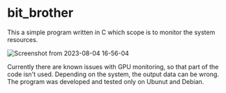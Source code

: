 # bit_brother

This a simple program written in C which scope is to monitor the system resources.

![Screenshot from 2023-08-04 16-56-04](https://github.com/d-Dudas/bit_brother/assets/93072019/57c1a4bd-a235-44f5-834e-29a20727d54b)

Currently there are known issues with GPU monitoring, so that part of the code isn't used.
Depending on the system, the output data can be wrong. The program was developed and tested only on Ubunut and Debian.
